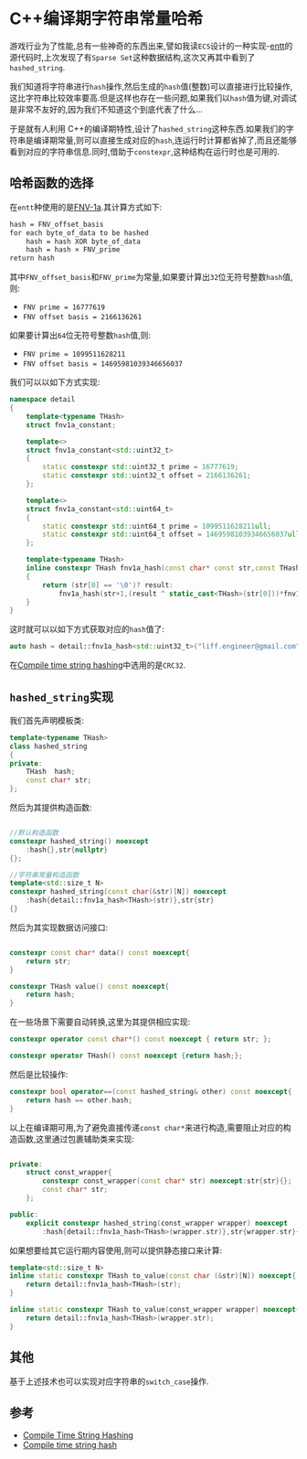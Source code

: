 # C++编译期字符串常量哈希

游戏行业为了性能,总有一些神奇的东西出来,譬如我读`ECS`设计的一种实现-[entt](https://github.com/skypjack/entt)的源代码时,上次发现了有`Sparse Set`这种数据结构,这次又再其中看到了`hashed_string`.

我们知道将字符串进行`hash`操作,然后生成的`hash`值(整数)可以直接进行比较操作,这比字符串比较效率要高.但是这样也存在一些问题,如果我们以`hash`值为键,对调试是非常不友好的,因为我们不知道这个到底代表了什么...

于是就有人利用 C++的编译期特性,设计了`hashed_string`这种东西.如果我们的字符串是编译期常量,则可以直接生成对应的`hash`,连运行时计算都省掉了,而且还能够看到对应的字符串信息.同时,借助于`constexpr`,这种结构在运行时也是可用的.

## 哈希函数的选择

在`entt`种使用的是[FNV-1a](https://en.wikipedia.org/wiki/Fowler%E2%80%93Noll%E2%80%93Vo_hash_function).其计算方式如下:

```txt
hash = FNV_offset_basis
for each byte_of_data to be hashed
    hash = hash XOR byte_of_data
    hash = hash × FNV_prime
return hash
```

其中`FNV_offset_basis`和`FNV_prime`为常量,如果要计算出`32`位无符号整数`hash`值,则:

- `FNV prime = 16777619`
- `FNV offset basis = 2166136261`

如果要计算出`64`位无符号整数`hash`值,则:

- `FNV prime = 1099511628211`
- `FNV offset basis = 14695981039346656037`

我们可以以如下方式实现:

```C++
namespace detail
{
    template<typename THash>
    struct fnv1a_constant;

    template<>
    struct fnv1a_constant<std::uint32_t>
    {
        static constexpr std::uint32_t prime = 16777619;
        static constexpr std::uint32_t offset = 2166136261;
    };

    template<>
    struct fnv1a_constant<std::uint64_t>
    {
        static constexpr std::uint64_t prime = 1099511628211ull;
        static constexpr std::uint64_t offset = 14695981039346656037ull;
    };

    template<typename THash>
    inline constexpr THash fnv1a_hash(const char* const str,const THash result = fnv1a_constant<THash>::offset)
    {
        return (str[0] == '\0')? result:
            fnv1a_hash(str+1,(result ^ static_cast<THash>(str[0]))*fnv1a_constant<THash>::prime);
    }
}
```

这时就可以以如下方式获取对应的`hash`值了:

```C++
auto hash = detail::fnv1a_hash<std::uint32_t>("liff.engineer@gmail.com");
```

在[Compile time string hashing](https://stackoverflow.com/questions/2111667/compile-time-string-hashing)中选用的是`CRC32`.

## `hashed_string`实现

我们首先声明模板类:

```C++
template<typename THash>
class hashed_string
{
private:
    THash  hash;
    const char* str;
};
```

然后为其提供构造函数:

```C++

//默认构造函数
constexpr hashed_string() noexcept
    :hash{},str{nullptr}
{};

//字符串常量构造函数
template<std::size_t N>
constexpr hashed_string(const char(&str)[N]) noexcept
    :hash{detail::fnv1a_hash<THash>(str)},str{str}
{}
```

然后为其实现数据访问接口:

```C++

constexpr const char* data() const noexcept{
    return str;
}

constexpr THash value() const noexcept{
    return hash;
}
```

在一些场景下需要自动转换,这里为其提供相应实现:

```C++
constexpr operator const char*() const noexcept { return str; };

constexpr operator THash() const noexcept {return hash;};
```

然后是比较操作:

```C++
constexpr bool operator==(const hashed_string& other) const noexcept{
    return hash == other.hash;
}
```

以上在编译期可用,为了避免直接传递`const char*`来进行构造,需要阻止对应的构造函数,这里通过包裹辅助类来实现:

```C++

private:
    struct const_wrapper{
        constexpr const_wrapper(const char* str) noexcept:str{str}{};
        const char* str;
    };

public:
    explicit constexpr hashed_string(const_wrapper wrapper) noexcept
        :hash{detail::fnv1a_hash<THash>(wrapper.str)},str{wrapper.str}{};
```

如果想要给其它运行期内容使用,则可以提供静态接口来计算:

```C++
template<std::size_t N>
inline static constexpr THash to_value(const char (&str)[N]) noexcept{
    return detail::fnv1a_hash<THash>(str);
}

inline static constexpr THash to_value(const_wrapper wrapper) noexcept{
    return detail::fnv1a_hash<THash>(wrapper.str);
}
```

## 其他

基于上述技术也可以实现对应字符串的`switch_case`操作.

## 参考

- [Compile Time String Hashing](https://xueyouchao.github.io/2016/11/16/CompileTimeString/)
- [Compile time string hash](https://vincentcalisto.com/2018/06/22/compile-time-string-hash/)
